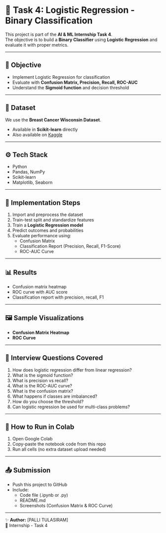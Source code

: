 # 🧪 Task 4: Logistic Regression - Binary Classification

This project is part of the **AI & ML Internship Task 4**.  
The objective is to build a **Binary Classifier** using **Logistic Regression** and evaluate it with proper metrics.

---

## 📌 Objective
- Implement Logistic Regression for classification  
- Evaluate with **Confusion Matrix, Precision, Recall, ROC-AUC**  
- Understand the **Sigmoid function** and decision threshold  

---

## 📂 Dataset
We use the **Breast Cancer Wisconsin Dataset**.  
- Available in **Scikit-learn** directly  
- Also available on [Kaggle](https://www.kaggle.com/datasets/uciml/breast-cancer-wisconsin-data)  

---

## ⚙️ Tech Stack
- Python  
- Pandas, NumPy  
- Scikit-learn  
- Matplotlib, Seaborn  

---

## 🚀 Implementation Steps
1. Import and preprocess the dataset  
2. Train-test split and standardize features  
3. Train a **Logistic Regression model**  
4. Predict outcomes and probabilities  
5. Evaluate performance using:
   - Confusion Matrix  
   - Classification Report (Precision, Recall, F1-Score)  
   - ROC-AUC Curve  

---

## 📊 Results
- Confusion matrix heatmap  
- ROC curve with AUC score  
- Classification report with precision, recall, F1  

---

## 🖼️ Sample Visualizations
- **Confusion Matrix Heatmap**  
- **ROC Curve**  

---

## 📝 Interview Questions Covered
1. How does logistic regression differ from linear regression?  
2. What is the sigmoid function?  
3. What is precision vs recall?  
4. What is the ROC-AUC curve?  
5. What is the confusion matrix?  
6. What happens if classes are imbalanced?  
7. How do you choose the threshold?  
8. Can logistic regression be used for multi-class problems?  

---

## 📌 How to Run in Colab
1. Open Google Colab  
2. Copy-paste the notebook code from this repo  
3. Run all cells (no extra dataset upload needed)  

---

## 📤 Submission
- Push this project to GitHub  
- Include:
  - Code file (.ipynb or .py)  
  - README.md  
  - Screenshots (Confusion Matrix & ROC Curve)  

---

✨ **Author:** [PALLI TULASIRAM]  
📅 Internship - Task 4  
